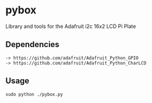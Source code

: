pybox
=====

Library and tools for the Adafruit i2c 16x2 LCD Pi Plate

Dependencies
------------
    -> https://github.com/adafruit/Adafruit_Python_GPIO
    -> https://github.com/adafruit/Adafruit_Python_CharLCD
    
Usage
-----

````
sudo python ./pybox.py
````
